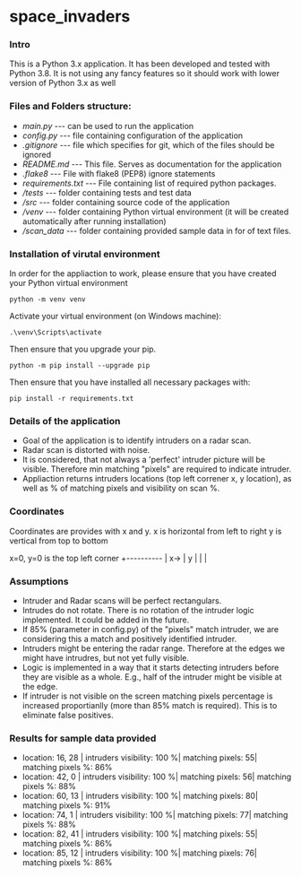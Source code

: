 # space_invaders

### Intro
This is a Python 3.x application. It has been developed and tested with Python 3.8.
It is not using any fancy features so it should work with lower version of Python 3.x as well

### Files and Folders structure: 

- *main.py* --- can be used to run the application 
- *config.py* --- file containing configuration of the application
- *.gitignore* --- file which specifies for git, which of the files should be ignored
- *README.md* --- This file. Serves as documentation for the application
- *.flake8* --- File with flake8 (PEP8) ignore statements
- *requirements.txt* --- File containing list of required python packages.
- */tests* --- folder containing tests and test data
- */src* --- folder containing source code of the application
- */venv* --- folder containing Python virtual environment (it will be created automatically after running installation)
- */scan_data* --- folder containing provided sample data in for of text files.


### Installation of virutal environment
In order for the appliaction to work, please ensure that you have created your Python virtual environment

`python -m venv venv`

Activate your virtual environment (on Windows machine): 

`.\venv\Scripts\activate`

Then ensure that you upgrade your pip. 

`python -m pip install --upgrade pip`

Then ensure that you have installed all necessary packages with: 

`pip install -r requirements.txt`


### Details of the application
- Goal of the application is to identify intruders on a radar scan.
- Radar scan is distorted with noise.
- It is considered, that not always a 'perfect' intruder picture will be visible. Therefore min matching "pixels" are required to indicate intruder.
- Appliaction returns intruders locations (top left correner x, y location), as well as % of matching pixels and visibility on scan %.


### Coordinates
Coordinates are provides with x and y. 
x is horizontal from left to right
y is vertical from top to bottom

x=0, y=0 is the top left corner
+----------
|  x-> 
|  y 
|  |
|  

### Assumptions
- Intruder and Radar scans will be perfect rectangulars.
- Intrudes do not rotate. There is no rotation of the intruder logic implemented. It could be added in the future.
- If 85% (parameter in config.py) of the "pixels" match intruder, we are considering this a match and positively identified intruder.
- Intruders might be entering the radar range. Therefore at the edges we might have intrudres, but not yet fully visible.
- Logic is implemented in a way that it starts detecting intruders before they are visible as a whole. E.g., half of the intruder might be visible at the edge.
- If intruder is not visible on the screen matching pixels percentage is increased proportianlly (more than 85% match is required). This is to eliminate false positives.


### Results for sample data provided
- location: 16, 28 | intruders visibility: 100 %| matching pixels: 55| matching pixels %: 86%
- location: 42, 0 | intruders visibility: 100 %| matching pixels: 56| matching pixels %: 88%
- location: 60, 13 | intruders visibility: 100 %| matching pixels: 80| matching pixels %: 91%
- location: 74, 1 | intruders visibility: 100 %| matching pixels: 77| matching pixels %: 88%
- location: 82, 41 | intruders visibility: 100 %| matching pixels: 55| matching pixels %: 86%
- location: 85, 12 | intruders visibility: 100 %| matching pixels: 76| matching pixels %: 86%
